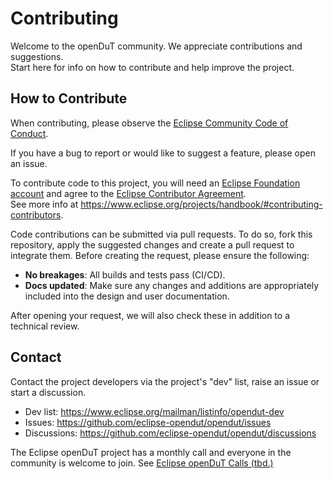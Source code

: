 # Contributing

Welcome to the openDuT community. We appreciate contributions and suggestions.  
Start here for info on how to contribute and help improve the project.

## How to Contribute

When contributing, please observe the [Eclipse Community Code of Conduct](./CODE_OF_CONDUCT.md).

If you have a bug to report or would like to suggest a feature, please open an issue.

To contribute code to this project, you will need an [Eclipse Foundation account](https://accounts.eclipse.org/) and agree to the [Eclipse Contributor Agreement](https://www.eclipse.org/legal/ECA.php).  
See more info at <https://www.eclipse.org/projects/handbook/#contributing-contributors>.

Code contributions can be submitted via pull requests.
To do so, fork this repository, apply the suggested changes and create a pull request to integrate them.
Before creating the request, please ensure the following:

- **No breakages**: All builds and tests pass (CI/CD).
- **Docs updated**: Make sure any changes and additions are appropriately included into the design and user documentation.

After opening your request, we will also check these in addition to a technical review.

## Contact

Contact the project developers via the project's "dev" list, raise an issue or start a discussion.

* Dev list: https://www.eclipse.org/mailman/listinfo/opendut-dev
* Issues: https://github.com/eclipse-opendut/opendut/issues
* Discussions: https://github.com/eclipse-opendut/opendut/discussions

The Eclipse openDuT project has a monthly call and everyone in the community is welcome to join.
See [Eclipse openDuT Calls (tbd.)](https://example.com)
